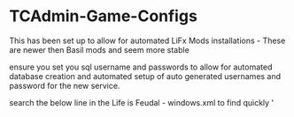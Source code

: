 # TCAdmin-Game-Configs

This has been set up to allow for automated LiFx Mods installations  - These are newer then Basil mods and seem more stable 

ensure you set you sql username and passwords to allow for automated database creation and automated setup of auto generated usernames and password for the new service.

search the below line in the Life is Feudal - windows.xml to find quickly
'<!-- set your username for account creations possibly root? -->
